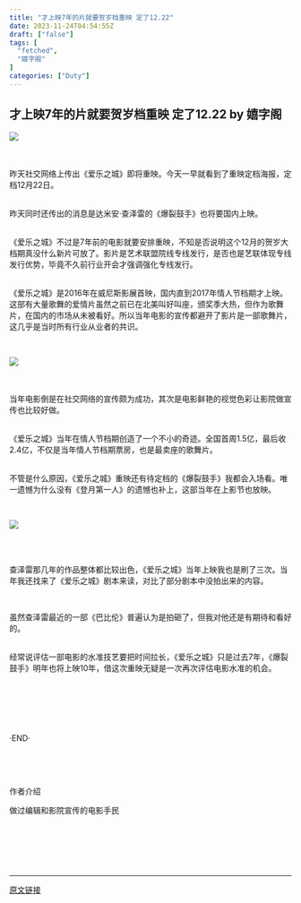 ```yaml
---
title: "才上映7年的片就要贺岁档重映 定了12.22"
date: 2023-11-24T04:54:55Z
draft: ["false"]
tags: [
  "fetched",
  "嬉字阁"
]
categories: ["Duty"]
---
```

才上映7年的片就要贺岁档重映 定了12.22 by 嬉字阁
------
<div><section><span><section><img data-ratio="1.5953125" data-src="https://mmbiz.qpic.cn/mmbiz_jpg/lWib0CdNmUlNOlvPfyM2KDK8vuwkJlONBGA4IksbkHufia3SN2ibPsicbQib7ickuQFAE0g8SGG0ZZNrwvP5bUTrH1KQ/640?wx_fmt=jpeg" data-type="jpg" data-w="1280" src="https://mmbiz.qpic.cn/mmbiz_jpg/lWib0CdNmUlNOlvPfyM2KDK8vuwkJlONBGA4IksbkHufia3SN2ibPsicbQib7ickuQFAE0g8SGG0ZZNrwvP5bUTrH1KQ/640?wx_fmt=jpeg"></section>​</span></section><p><span><br>昨天社交网络上传出《爱乐之城》即将重映。今天一早就看到了重映定档海报，定档12月22日。<br></span></p><p><span><br>昨天同时还传出的消息是达米安·查泽雷的《爆裂鼓手》也将要国内上映。</span></p><p><span><br>《爱乐之城》不过是7年前的电影就要安排重映，不知是否说明这个12月的贺岁大档期真没什么新片可放了。影片是艺术联盟院线专线发行，是否也是艺联体现专线发行优势，毕竟不久前行业开会才强调强化专线发行。</span></p><p><span><br>《爱乐之城》是2016年在威尼斯影展首映，国内直到2017年情人节档期才上映。这部有大量歌舞的爱情片虽然之前已在北美叫好叫座，颁奖季大热，但作为歌舞片，在国内的市场从未被看好。所以当年电影的宣传都避开了影片是一部歌舞片，这几乎是当时所有行业从业者的共识。</span></p><p><span><br></span></p><section><section><section><span><section><img data-ratio="1.8684444444444444" data-src="https://mmbiz.qpic.cn/mmbiz_jpg/lWib0CdNmUlNOlvPfyM2KDK8vuwkJlONBHnfJWEO7ciclEuHxRTnfeRfHEXnFRAUSLSNLcWnLH0OUeIRdLyBdHVg/640?wx_fmt=jpeg" data-type="jpg" data-w="1125" src="https://mmbiz.qpic.cn/mmbiz_jpg/lWib0CdNmUlNOlvPfyM2KDK8vuwkJlONBHnfJWEO7ciclEuHxRTnfeRfHEXnFRAUSLSNLcWnLH0OUeIRdLyBdHVg/640?wx_fmt=jpeg"></section>​</span></section></section></section><p><span><br>当年电影倒是在社交网络的宣传颇为成功，其次是电影鲜艳的视觉色彩让影院做宣传也比较好做。</span></p><p><span><br>《爱乐之城》当年在情人节档期创造了一个不小的奇迹。全国首周1.5亿，最后收2.4亿，不仅是当年情人节档期票房，也是最卖座的歌舞片。</span></p><p><span><br>不管是什么原因，《爱乐之城》重映还有待定档的《爆裂鼓手》我都会入场看。唯一遗憾为什么没有《登月第一人》的遗憾也补上，这部当年在上影节也放映。</span></p><p><span><br></span></p><section><span><section><img data-ratio="1.4277777777777778" data-src="https://mmbiz.qpic.cn/mmbiz_jpg/lWib0CdNmUlNOlvPfyM2KDK8vuwkJlONBzqM6DBWHQQRdYsOk0RcEwChtibbYsKniapGxibpyeRIDbsDVqWMtQNpyQ/640?wx_fmt=jpeg" data-type="jpg" data-w="1080" src="https://mmbiz.qpic.cn/mmbiz_jpg/lWib0CdNmUlNOlvPfyM2KDK8vuwkJlONBzqM6DBWHQQRdYsOk0RcEwChtibbYsKniapGxibpyeRIDbsDVqWMtQNpyQ/640?wx_fmt=jpeg"></section>​</span></section><p><span><br></span></p><p><span>查泽雷那几年的作品整体都比较出色，《爱乐之城》当年上映我也是刷了三次。<span>当年我还找来了《爱乐之城》剧本来读，对比了部分剧本中没拍出来的内容。</span><br></span></p><p><span><br></span></p><p><span>虽然查泽雷最近的一部《巴比伦》普遍认为是拍砸了，但我对他还是有期待和看好的。</span></p><p><span><br>经常说评估一部电影的水准技艺要把时间拉长，《爱乐之城》只是过去7年，《爆裂鼓手》明年也将上映10年，借这次重映无疑是一次再次评估电影水准的机会。</span></p><p><span><br></span></p><p><span><br></span></p><p><span><br></span></p><p><span>·END·</span></p><p><span><br></span></p><p><br></p><p><span>作者介绍</span></p><p><span>做过编辑和影院宣传的电影手民</span></p><p><span><br></span></p><section><mp-common-profile data-pluginname="mp-common-profile" data-from="0" data-id="MzI0MzIwOTk1MQ==" data-alias="honestfilm" data-headimg="http://mmbiz.qpic.cn/mmbiz_png/lWib0CdNmUlNqmgfkkEicKGqrqD6xSJSlZbR1iawsicUOsVSwXPVGs0gRxq4t9dwibicSMOFlDahnj7YezSq1CfHsQuQ/0?wx_fmt=png" data-nickname="嬉字阁" data-signature="一位電影手民的電影評論與藝文寫作樓閣"></mp-common-profile><span>​</span></section><p><br></p><p><mp-style-type data-value="10000"></mp-style-type></p></div>  
<hr>
<a href="https://mp.weixin.qq.com/s/Jz-0cWLFwfcMY1Fti1qvlw",target="_blank" rel="noopener noreferrer">原文链接</a>
